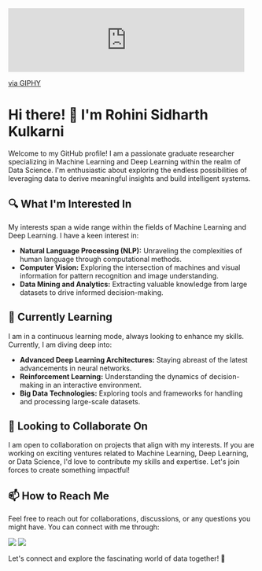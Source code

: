 <iframe src="https://giphy.com/embed/dyzew7Py7bnW9DiJJj" width="480" height="130" frameBorder="0" class="giphy-embed" allowFullScreen></iframe><p><a href="https://giphy.com/gifs/teamwork-data-analytics-datalab-dyzew7Py7bnW9DiJJj">via GIPHY</a></p>



# Hi there! 👋 I'm Rohini Sidharth Kulkarni

Welcome to my GitHub profile! I am a passionate graduate researcher specializing in Machine Learning and Deep Learning within the realm of Data Science. I'm enthusiastic about exploring the endless possibilities of leveraging data to derive meaningful insights and build intelligent systems.

## 🔍 What I'm Interested In
My interests span a wide range within the fields of Machine Learning and Deep Learning. I have a keen interest in:

- **Natural Language Processing (NLP):** Unraveling the complexities of human language through computational methods.
- **Computer Vision:** Exploring the intersection of machines and visual information for pattern recognition and image understanding.
- **Data Mining and Analytics:** Extracting valuable knowledge from large datasets to drive informed decision-making.

## 🌱 Currently Learning
I am in a continuous learning mode, always looking to enhance my skills. Currently, I am diving deep into:

- **Advanced Deep Learning Architectures:** Staying abreast of the latest advancements in neural networks.
- **Reinforcement Learning:** Understanding the dynamics of decision-making in an interactive environment.
- **Big Data Technologies:** Exploring tools and frameworks for handling and processing large-scale datasets.

## 💼 Looking to Collaborate On
I am open to collaboration on projects that align with my interests. If you are working on exciting ventures related to Machine Learning, Deep Learning, or Data Science, I'd love to contribute my skills and expertise. Let's join forces to create something impactful!

## 📫 How to Reach Me
Feel free to reach out for collaborations, discussions, or any questions you might have. You can connect with me through:

[<img src="https://img.icons8.com/color/48/000000/linkedin.png"/>](#[your-linkedin-profile](https://www.linkedin.com/in/rohinisidharthkulkarni/))
[<img src="https://img.icons8.com/fluent/48/000000/gmail.png"/>](mailto:rohinisidharth.kulkarni@sjsu.edu)

Let's connect and explore the fascinating world of data together! 🚀
